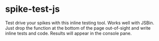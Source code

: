 spike-test-js
=============

Test drive your spikes with this inline testing tool. Works well with JSBin. Just drop the function at the bottom of the page out-of-sight and write inline tests and code. Results will appear in the console pane.
